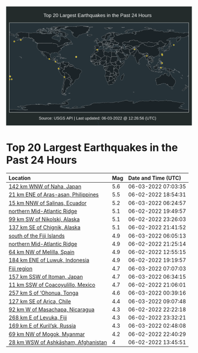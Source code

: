 ![Map](./map.png)

# Top 20 Largest Earthquakes in the Past 24 Hours

| Location | Mag | Date and Time (UTC) |
|:---|:---|:---|
| [142 km WNW of Naha, Japan](https://earthquake.usgs.gov/earthquakes/eventpage/us7000heku) | 5.6 | 06-03-2022 07:03:35 |
| [21 km ENE of Aras-asan, Philippines](https://earthquake.usgs.gov/earthquakes/eventpage/us7000hefw) | 5.5 | 06-02-2022 18:54:31 |
| [15 km NNW of Salinas, Ecuador](https://earthquake.usgs.gov/earthquakes/eventpage/us7000hekd) | 5.2 | 06-03-2022 06:24:57 |
| [northern Mid-Atlantic Ridge](https://earthquake.usgs.gov/earthquakes/eventpage/us7000hegl) | 5.1 | 06-02-2022 19:49:57 |
| [99 km SW of Nikolski, Alaska](https://earthquake.usgs.gov/earthquakes/eventpage/us7000heii) | 5.1 | 06-02-2022 23:26:03 |
| [137 km SE of Chignik, Alaska](https://earthquake.usgs.gov/earthquakes/eventpage/ak02271dz3na) | 5.1 | 06-02-2022 21:41:52 |
| [south of the Fiji Islands](https://earthquake.usgs.gov/earthquakes/eventpage/us7000heka) | 4.9 | 06-03-2022 06:05:13 |
| [northern Mid-Atlantic Ridge](https://earthquake.usgs.gov/earthquakes/eventpage/us7000hehq) | 4.9 | 06-02-2022 21:25:14 |
| [64 km NW of Melilla, Spain](https://earthquake.usgs.gov/earthquakes/eventpage/us7000hec0) | 4.9 | 06-02-2022 12:55:15 |
| [184 km ENE of Luwuk, Indonesia](https://earthquake.usgs.gov/earthquakes/eventpage/us7000heg7) | 4.9 | 06-02-2022 19:19:57 |
| [Fiji region](https://earthquake.usgs.gov/earthquakes/eventpage/us7000hekw) | 4.7 | 06-03-2022 07:07:03 |
| [157 km SSW of Itoman, Japan](https://earthquake.usgs.gov/earthquakes/eventpage/us7000hekl) | 4.7 | 06-03-2022 06:34:15 |
| [11 km SSW of Coacoyulillo, Mexico](https://earthquake.usgs.gov/earthquakes/eventpage/us7000hehd) | 4.7 | 06-02-2022 21:06:01 |
| [257 km S of ‘Ohonua, Tonga](https://earthquake.usgs.gov/earthquakes/eventpage/us7000hej3) | 4.6 | 06-03-2022 00:39:16 |
| [127 km SE of Arica, Chile](https://earthquake.usgs.gov/earthquakes/eventpage/us7000hel6) | 4.4 | 06-03-2022 09:07:48 |
| [92 km W of Masachapa, Nicaragua](https://earthquake.usgs.gov/earthquakes/eventpage/us7000hei1) | 4.3 | 06-02-2022 22:22:18 |
| [268 km E of Levuka, Fiji](https://earthquake.usgs.gov/earthquakes/eventpage/us7000heik) | 4.3 | 06-02-2022 23:32:21 |
| [169 km E of Kuril’sk, Russia](https://earthquake.usgs.gov/earthquakes/eventpage/us7000heje) | 4.3 | 06-03-2022 02:48:08 |
| [69 km NW of Mogok, Myanmar](https://earthquake.usgs.gov/earthquakes/eventpage/us7000hei4) | 4.2 | 06-02-2022 22:40:29 |
| [28 km WSW of Ashkāsham, Afghanistan](https://earthquake.usgs.gov/earthquakes/eventpage/us7000hecc) | 4 | 06-02-2022 13:45:51 |

